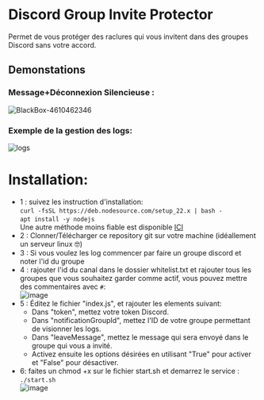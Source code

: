 # Discord Group Invite Protector
Permet de vous protéger des raclures qui vous invitent dans des groupes Discord sans votre accord.

## Demonstations
### Message+Déconnexion Silencieuse :
![BlackBox-4610462346](https://github.com/user-attachments/assets/1692253e-4eae-4221-8c8f-f3ebfd403a98)

### Exemple de la gestion des logs:
![logs](https://github.com/user-attachments/assets/aaae201c-c06f-4c76-8e2d-3e98a1af4e48)

# Installation:

- 1 : suivez les instruction d'installation:<br>
  ```curl -fsSL https://deb.nodesource.com/setup_22.x | bash -```<br>
  ```apt install -y nodejs```<br>
  Une autre méthode moins fiable est disponible [ICI](https://nodejs.org/en/download)
- 2 : Clonner/Télécharger ce repository git sur votre machine (idéallement un serveur linux 🤓)
- 3 : Si vous voulez les log commencer par faire un groupe discord et noter l'id du groupe
- 4 : rajouter l'id du canal dans le dossier whitelist.txt et rajouter tous les groupes que vous souhaitez garder comme actif, vous pouvez mettre des commentaires avec `#`:<br>
![image](https://github.com/user-attachments/assets/3d563e30-5e51-41dc-ad49-f43fabf3b2aa)
- 5 : Éditez le fichier "index.js", et rajouter les elements suivant:<br>
    - Dans "token", mettez votre token Discord.<br>
    - Dans "notificationGroupId", mettez l'ID de votre groupe permettant de visionner les logs.<br>
    - Dans "leaveMessage", mettez le message qui sera envoyé dans le groupe qui vous a invité.<br>
    - Activez ensuite les options désirées en utilisant "True" pour activer et "False" pour désactiver.
- 6: faites un chmod +x sur le fichier start.sh et demarrez le service : ```./start.sh```<br>
![image](https://github.com/user-attachments/assets/7cfd4992-0fa0-488a-9046-b841b1ac5aa9)
